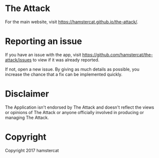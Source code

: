 # The Attack

For the main website, visit https://hamstercat.github.io/the-attack/.

# Reporting an issue

If you have an issue with the app, visit https://github.com/hamstercat/the-attack/issues to view if it was already reported.

If not, open a new issue. By giving as much details as possible, you increase the chance that a fix can be implemented quickly.

# Disclaimer

The Application isn't endorsed by The Attack and doesn't reflect the views or opinions of The Attack or anyone officially involved in producing or managing The Attack.

# Copyright

Copyright 2017 hamstercat